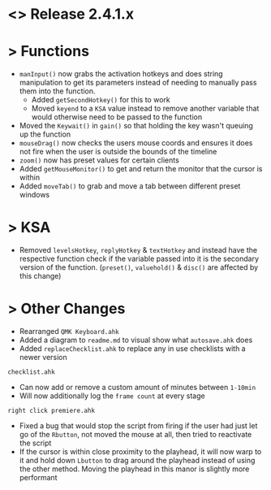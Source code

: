 # <> Release 2.4.1.x

# > Functions
- `manInput()` now grabs the activation hotkeys and does string manipulation to get its parameters instead of needing to manually pass them into the function.
    - Added `getSecondHotkey()` for this to work
    - Moved `keyend` to a `KSA` value instead to remove another variable that would otherwise need to be passed to the function
- Moved the `Keywait()` in `gain()` so that holding the key wasn't queuing up the function
- `mouseDrag()` now checks the users mouse coords and ensures it does not fire when the user is outside the bounds of the timeline
- `zoom()` now has preset values for certain clients
- Added `getMouseMonitor()` to get and return the monitor that the cursor is within
- Added `moveTab()` to grab and move a tab between different preset windows

# > KSA
- Removed `levelsHotkey`, `replyHotkey` & `textHotkey` and instead have the respective function check if the variable passed into it is the secondary version of the function. (`preset()`, `valuehold()` & `disc()` are affected by this change)

# > Other Changes
- Rearranged `QMK Keyboard.ahk`
- Added a diagram to `readme.md` to visual show what `autosave.ahk` does
- Added `replaceChecklist.ahk` to replace any in use checklists with a newer version

`checklist.ahk`
- Can now add or remove a custom amount of minutes between `1-10min`
- Will now additionally log the `frame count` at every stage

`right click premiere.ahk`
- Fixed a bug that would stop the script from firing if the user had just let go of the `Rbutton`, not moved the mouse at all, then tried to reactivate the script
- If the cursor is within close proximity to the playhead, it will now warp to it and hold down `Lbutton` to drag around the playhead instead of using the other method. Moving the playhead in this manor is slightly more performant